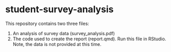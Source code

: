# student-survey-analysis

This repository contains two three files:
1. An analysis of survey data (survey_analysis.pdf)
2. The code used to create the report (report.qmd).  Run this file in RStudio.  Note, the data is not provided at this time.
